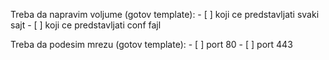 Treba da napravim voljume (gotov template): 
	- [ ] koji ce predstavljati svaki sajt
	- [ ] koji ce predstavljati conf fajl

Treba da podesim mrezu (gotov template):
	- [ ] port 80
	- [ ] port 443


